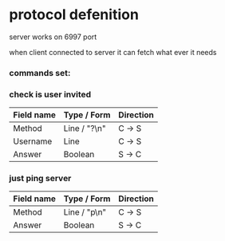 # protocol defenition

server works on 6997 port 

when client connected to server it can fetch what ever it needs

### commands set:

### check is user invited


| Field name | Type / Form  | Direction |
| ---------- |:------------ | :-------- |
| Method     | Line / "?\n" | С -> S    |
| Username   | Line         | С -> S    |
| Answer     | Boolean      | S -> C    |



### just ping server

| Field name | Type / Form  | Direction |
| ---------- |:------------ | :-------- |
| Method     | Line / "p\n" | С -> S    |
| Answer     | Boolean      | S -> C    |
